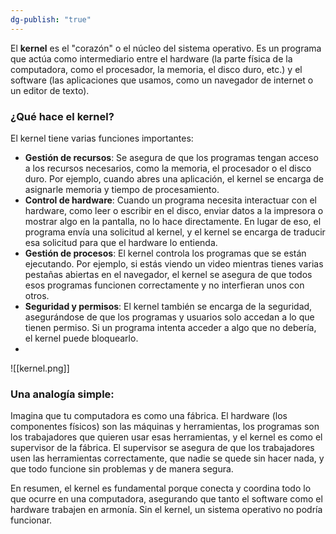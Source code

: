 ```yaml
---
dg-publish: "true"
---
```

El **kernel** es el "corazón" o el núcleo del sistema operativo. Es un programa que actúa como intermediario entre el hardware (la parte física de la computadora, como el procesador, la memoria, el disco duro, etc.) y el software (las aplicaciones que usamos, como un navegador de internet o un editor de texto).

### ¿Qué hace el kernel? 

El kernel tiene varias funciones importantes:
- **Gestión de recursos**: Se asegura de que los programas tengan acceso a los recursos necesarios, como la memoria, el procesador o el disco duro. Por ejemplo, cuando abres una aplicación, el kernel se encarga de asignarle memoria y tiempo de procesamiento.
- **Control de hardware**: Cuando un programa necesita interactuar con el hardware, como leer o escribir en el disco, enviar datos a la impresora o mostrar algo en la pantalla, no lo hace directamente. En lugar de eso, el programa envía una solicitud al kernel, y el kernel se encarga de traducir esa solicitud para que el hardware lo entienda.
- **Gestión de procesos**: El kernel controla los programas que se están ejecutando. Por ejemplo, si estás viendo un video mientras tienes varias pestañas abiertas en el navegador, el kernel se asegura de que todos esos programas funcionen correctamente y no interfieran unos con otros.
- **Seguridad y permisos**: El kernel también se encarga de la seguridad, asegurándose de que los programas y usuarios solo accedan a lo que tienen permiso. Si un programa intenta acceder a algo que no debería, el kernel puede bloquearlo.
- 
![[kernel.png]]
### Una analogía simple:

Imagina que tu computadora es como una fábrica. El hardware (los componentes físicos) son las máquinas y herramientas, los programas son los trabajadores que quieren usar esas herramientas, y el kernel es como el supervisor de la fábrica. El supervisor se asegura de que los trabajadores usen las herramientas correctamente, que nadie se quede sin hacer nada, y que todo funcione sin problemas y de manera segura.

En resumen, el kernel es fundamental porque conecta y coordina todo lo que ocurre en una computadora, asegurando que tanto el software como el hardware trabajen en armonía. Sin el kernel, un sistema operativo no podría funcionar.